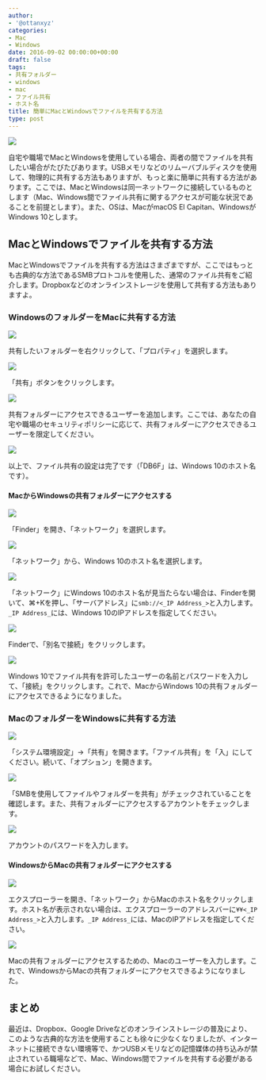 ```yaml
---
author:
- '@ottanxyz'
categories:
- Mac
- Windows
date: 2016-09-02 00:00:00+00:00
draft: false
tags:
- 共有フォルダー
- windows
- mac
- ファイル共有
- ホスト名
title: 簡単にMacとWindowsでファイルを共有する方法
type: post
---
```


![](160902-57c97775ad172.jpg)

自宅や職場でMacとWindowsを使用している場合、両者の間でファイルを共有したい場合がたびたびあります。USBメモリなどのリムーバブルディスクを使用して、物理的に共有する方法もありますが、もっと楽に簡単に共有する方法があります。ここでは、MacとWindowsは同一ネットワークに接続しているものとします（Mac、Windows間でファイル共有に関するアクセスが可能な状況であることを前提とします）。また、OSは、MacがmacOS El Capitan、WindowsがWindows 10とします。

## MacとWindowsでファイルを共有する方法

MacとWindowsでファイルを共有する方法はさまざまですが、ここではもっとも古典的な方法であるSMBプロトコルを使用した、通常のファイル共有をご紹介します。Dropboxなどのオンラインストレージを使用して共有する方法もありますよ。

### WindowsのフォルダーをMacに共有する方法

![](160902-57c9777dce51c.png)

共有したいフォルダーを右クリックして、「プロパティ」を選択します。

![](160902-57c9778320436.png)

「共有」ボタンをクリックします。

![](160902-57c97787be3d2.png)

共有フォルダーにアクセスできるユーザーを追加します。ここでは、あなたの自宅や職場のセキュリティポリシーに応じて、共有フォルダーにアクセスできるユーザーを限定してください。

![](160902-57c9778f46e07.png)

以上で、ファイル共有の設定は完了です（「DB6F」は、Windows 10のホスト名です）。

#### MacからWindowsの共有フォルダーにアクセスする

![](160902-57c9779453962.png)

「Finder」を開き、「ネットワーク」を選択します。

![](160902-57c9779a3554b.png)

「ネットワーク」から、Windows 10のホスト名を選択します。

![](160902-57c97a277e66e.png)

「ネットワーク」にWindows 10のホスト名が見当たらない場合は、Finderを開いて、⌘+Kを押し、「サーバアドレス」に`smb://<_IP Address_>`と入力します。`_IP Address_`には、Windows 10のIPアドレスを指定してください。

![](160902-57c9779fcb01e.png)

Finderで、「別名で接続」をクリックします。

![](160902-57c977a4ea074.png)

Windows 10でファイル共有を許可したユーザーの名前とパスワードを入力して、「接続」をクリックします。これで、MacからWindows 10の共有フォルダーにアクセスできるようになりました。

### MacのフォルダーをWindowsに共有する方法

![](160902-57c977aaad02e.png)

「システム環境設定」→「共有」を開きます。「ファイル共有」を「入」にしてください。続いて、「オプション」を開きます。

![](160902-57c977b035a4a.png)

「SMBを使用してファイルやフォルダーを共有」がチェックされていることを確認します。また、共有フォルダーにアクセスするアカウントをチェックします。

![](160902-57c977b6c43de.png)

アカウントのパスワードを入力します。

#### WindowsからMacの共有フォルダーにアクセスする

![](160902-57c977be3820d.png)

エクスプローラーを開き、「ネットワーク」からMacのホスト名をクリックします。ホスト名が表示されない場合は、エクスプローラーのアドレスバーに`¥¥<_IP Address_>`と入力します。`_IP Address_`には、MacのIPアドレスを指定してください。

![](160902-57c977c3cf064.png)

Macの共有フォルダーにアクセスするための、Macのユーザーを入力します。これで、WindowsからMacの共有フォルダーにアクセスできるようになりました。

## まとめ

最近は、Dropbox、Google Driveなどのオンラインストレージの普及により、このような古典的な方法を使用することも徐々に少なくなりましたが、インターネットに接続できない環境等で、かつUSBメモリなどの記憶媒体の持ち込みが禁止されている職場などで、Mac、Windows間でファイルを共有する必要がある場合にお試しください。
